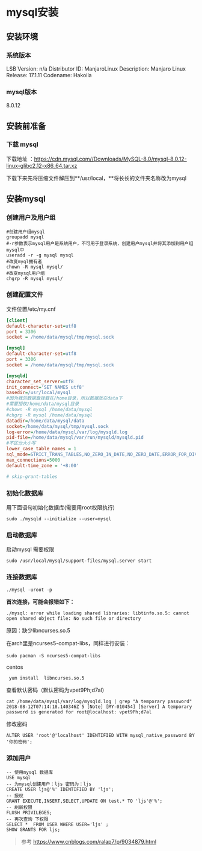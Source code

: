 # mysql安装

## 安装环境

### 系统版本

LSB Version:	n/a
Distributor ID:	ManjaroLinux
Description:	Manjaro Linux
Release:	17.1.11
Codename:	Hakoila

### mysql版本

8.0.12

## 安装前准备

### 下载 mysql

下载地址 ：https://cdn.mysql.com//Downloads/MySQL-8.0/mysql-8.0.12-linux-glibc2.12-x86_64.tar.xz

下载下来先将压缩文件解压到**/usr/local，**将长长的文件夹名称改为mysql



## 安装mysql

### 创建用户及用户组

```shell
#创建用户组mysql
groupadd mysql 
#-r参数表示mysql用户是系统用户，不可用于登录系统，创建用户mysql并将其添加到用户组mysql中
useradd -r -g mysql mysql
#改变myql拥有者
chown -R mysql mysql/
#改变mysql用户组
chgrp -R mysql mysql/
```



### 创建配置文件

文件位置/etc/my.cnf

```ini
[client]
default-character-set=utf8
port = 3306
socket = /home/data/mysql/tmp/mysql.sock

[mysql]
default-character-set=utf8
port = 3306
socket = /home/data/mysql/tmp/mysql.sock

[mysqld]
character_set_server=utf8
init_connect='SET NAMES utf8'
basedir=/usr/local/mysql
#因为我的数据盘挂载在/home目录，所以数据放在data下
#需要授权/home/data/mysql目录
#chown -R mysql /home/data/mysql
#chgrp -R mysql /home/data/mysql
datadir=/home/data/mysql/data
socket=/home/data/mysql/tmp/mysql.sock
log-error=/home/data/mysql/var/log/mysqld.log
pid-file=/home/data/mysql/var/run/mysqld/mysqld.pid
#不区分大小写
lower_case_table_names = 1
sql_mode=STRICT_TRANS_TABLES,NO_ZERO_IN_DATE,NO_ZERO_DATE,ERROR_FOR_DIVISION_BY_ZERO,NO_AUTO_CREATE_USER,NO_ENGINE_SUBSTITUTION
max_connections=5000
default-time_zone = '+8:00'

# skip-grant-tables
```

### 初始化数据库

用下面语句初始化数据库(需要用root权限执行)

```shell
sudo ./mysqld --initialize --user=mysql
```



### 启动数据库

 启动mysql 需要权限

```shell
sudo /usr/local/mysql/support-files/mysql.server start
```



### 连接数据库

```shell
./mysql -uroot -p
```

**首次连接，可能会报错如下：**

```
./mysql: error while loading shared libraries: libtinfo.so.5: cannot open shared object file: No such file or directory
```

原因：缺少libncurses.so.5

在arch里是ncurses5-compat-libs，同样进行安装：

```shell
sudo pacman -S ncurses5-compat-libs　
```

centos

```shell
 yum install  libncurses.so.5 
```

查看默认密码（默认密码为vpet9Ph;d7al）

```shell
cat /home/data/mysql/var/log/mysqld.log | grep "A temporary password"
2018-08-12T07:14:18.140346Z 5 [Note] [MY-010454] [Server] A temporary password is generated for root@localhost: vpet9Ph;d7al
```

修改密码

```mysql
ALTER USER 'root'@'localhost' IDENTIFIED WITH mysql_native_password BY '你的密码'; 
```



### 添加用户

```mysql
-- 使用mysql 数据库
USE mysql
-- 为mysql创建用户：ljs 密码为：ljs
CREATE USER ljs@'%' IDENTIFIED BY 'ljs';
-- 授权
GRANT EXECUTE,INSERT,SELECT,UPDATE ON test.* TO 'ljs'@'%';
-- 刷新权限
FLUSH PRIVILEGES;
-- 再次查询 下权限
SELECT *  FROM USER WHERE USER='ljs' ;
SHOW GRANTS FOR ljs;
```











> 参考 https://www.cnblogs.com/ralap7/p/9034879.html